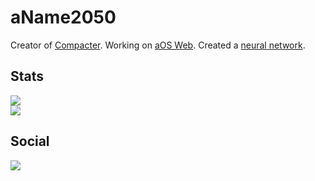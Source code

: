 # aName2050
Creator of [Compacter](https://github.com/aname2050/compacter).
Working on [aOS Web](https://github.com/aname2050/aos-web).
Created a [neural network](https://github.com/aname2050/typescript-neural-network).
## Stats
<a href="https://github.com/SpikeThatMike"><img src="https://github-readme-stats.vercel.app/api?username=aName2050&show_icons=true&theme=dark"/></a>
</br>
<a href="https://github.com/SpikeThatMike"><img src="https://github-readme-stats.vercel.app/api/top-langs/?username=aName2050&theme=dark"/></a>
</br>
## Social
<a href="https://discord.com/users/733422078501322887"><img src="https://lanyard-profile-readme.vercel.app/api/733422078501322887"/></a>
</br>
